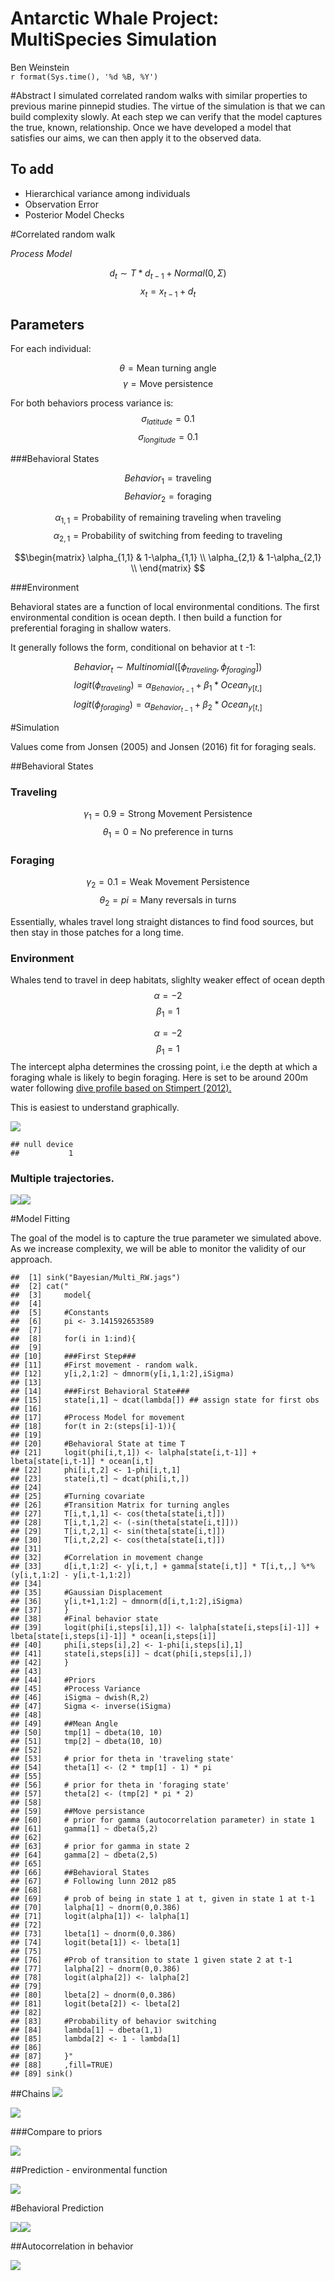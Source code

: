 # Antarctic Whale Project: MultiSpecies Simulation
Ben Weinstein  
`r format(Sys.time(), '%d %B, %Y')`  





#Abstract
I simulated correlated random walks with similar properties to previous marine pinnepid studies. The virtue of the simulation is that we can build complexity slowly. At each step we can verify that the model captures the true, known, relationship. Once we have developed a model that satisfies our aims, we can then apply it to the observed data.

## To add
* Hierarchical variance among individuals
* Observation Error
* Posterior Model Checks

#Correlated random walk

*Process Model*

$$ d_{t} \sim T*d_{t-1} + Normal(0,\Sigma)$$
$$ x_t = x_{t-1} + d_{t} $$

## Parameters

For each individual:

$$\theta = \text{Mean turning angle}$$
$$\gamma = \text{Move persistence} $$

For both behaviors process variance is:
$$ \sigma_{latitude} = 0.1$$
$$ \sigma_{longitude} = 0.1$$

###Behavioral States

$$ Behavior_1 = \text{traveling}$$
$$ Behavior_2 = \text{foraging}$$

$$ \alpha_{1,1} = \text{Probability of remaining traveling when traveling}$$
$$\alpha_{2,1} = \text{Probability of switching from feeding to traveling}$$

$$\begin{matrix}
  \alpha_{1,1} & 1-\alpha_{1,1} \\
  \alpha_{2,1} & 1-\alpha_{2,1} \\
\end{matrix}
$$

###Environment

Behavioral states are a function of local environmental conditions. The first environmental condition is ocean depth. I then build a function for preferential foraging in shallow waters.

It generally follows the form, conditional on behavior at t -1:

$$Behavior_t \sim Multinomial([\phi_{traveling},\phi_{foraging}])$$
$$logit(\phi_{traveling}) = \alpha_{Behavior_{t-1}} + \beta_1 * Ocean_{y[t,]}$$
$$logit(\phi_{foraging}) = \alpha_{Behavior_{t-1}} + \beta_2 * Ocean_{y[t,]}$$




#Simulation

Values come from Jonsen (2005) and Jonsen (2016) fit for foraging seals.

##Behavioral States
### Traveling
$$\gamma_1 = 0.9 = \text{Strong Movement Persistence}$$
$$\theta_1 = 0 = \text{No preference in turns}$$

### Foraging
$$\gamma_2 = 0.1 = \text{Weak Movement Persistence}$$
$$\theta_2 = pi = \text{Many reversals in turns}$$

Essentially, whales travel long straight distances to find food sources, but then stay in those patches for a long time. 

### Environment
Whales tend to travel in deep habitats, slighlty weaker effect of ocean depth
$$\alpha = -2$$
$$\beta_1=1$$

$$\alpha = -2$$
$$\beta_1=1$$
The intercept alpha determines the crossing point, i.e the depth at which a foraging whale is likely to begin foraging. Here is set to be around 200m water following 
[dive profile based on Stimpert (2012).](http://journals.plos.org/plosone/article?id=10.1371/journal.pone.0051214)

This is easiest to understand graphically.



![](MultiSpeciesHMM_files/figure-html/unnamed-chunk-5-1.png)<!-- -->

```
## null device 
##           1
```

### Multiple trajectories.
![](MultiSpeciesHMM_files/figure-html/unnamed-chunk-6-1.png)<!-- -->![](MultiSpeciesHMM_files/figure-html/unnamed-chunk-6-2.png)<!-- -->

#Model Fitting

The goal of the model is to capture the true parameter we simulated above. As we increase complexity, we will be able to monitor the validity of our approach.


```
##  [1] sink("Bayesian/Multi_RW.jags")                                                                              
##  [2] cat("                                                                                                       
##  [3]     model{                                                                                                  
##  [4]                                                                                                             
##  [5]     #Constants                                                                                              
##  [6]     pi <- 3.141592653589                                                                                    
##  [7]                                                                                                             
##  [8]     for(i in 1:ind){                                                                                        
##  [9]                                                                                                             
## [10]     ###First Step###                                                                                        
## [11]     #First movement - random walk.                                                                          
## [12]     y[i,2,1:2] ~ dmnorm(y[i,1,1:2],iSigma)                                                                  
## [13]                                                                                                             
## [14]     ###First Behavioral State###                                                                            
## [15]     state[i,1] ~ dcat(lambda[]) ## assign state for first obs                                               
## [16]                                                                                                             
## [17]     #Process Model for movement                                                                             
## [18]     for(t in 2:(steps[i]-1)){                                                                               
## [19]                                                                                                             
## [20]     #Behavioral State at time T                                                                             
## [21]     logit(phi[i,t,1]) <- lalpha[state[i,t-1]] + lbeta[state[i,t-1]] * ocean[i,t]                            
## [22]     phi[i,t,2] <- 1-phi[i,t,1]                                                                              
## [23]     state[i,t] ~ dcat(phi[i,t,])                                                                            
## [24]                                                                                                             
## [25]     #Turning covariate                                                                                      
## [26]     #Transition Matrix for turning angles                                                                   
## [27]     T[i,t,1,1] <- cos(theta[state[i,t]])                                                                    
## [28]     T[i,t,1,2] <- (-sin(theta[state[i,t]]))                                                                 
## [29]     T[i,t,2,1] <- sin(theta[state[i,t]])                                                                    
## [30]     T[i,t,2,2] <- cos(theta[state[i,t]])                                                                    
## [31]                                                                                                             
## [32]     #Correlation in movement change                                                                         
## [33]     d[i,t,1:2] <- y[i,t,] + gamma[state[i,t]] * T[i,t,,] %*% (y[i,t,1:2] - y[i,t-1,1:2])                    
## [34]                                                                                                             
## [35]     #Gaussian Displacement                                                                                  
## [36]     y[i,t+1,1:2] ~ dmnorm(d[i,t,1:2],iSigma)                                                                
## [37]     }                                                                                                       
## [38]     #Final behavior state                                                                                   
## [39]     logit(phi[i,steps[i],1]) <- lalpha[state[i,steps[i]-1]] + lbeta[state[i,steps[i]-1]] * ocean[i,steps[i]]
## [40]     phi[i,steps[i],2] <- 1-phi[i,steps[i],1]                                                                
## [41]     state[i,steps[i]] ~ dcat(phi[i,steps[i],])                                                              
## [42]     }                                                                                                       
## [43]                                                                                                             
## [44]     #Priors                                                                                                 
## [45]     #Process Variance                                                                                       
## [46]     iSigma ~ dwish(R,2)                                                                                     
## [47]     Sigma <- inverse(iSigma)                                                                                
## [48]                                                                                                             
## [49]     ##Mean Angle                                                                                            
## [50]     tmp[1] ~ dbeta(10, 10)                                                                                  
## [51]     tmp[2] ~ dbeta(10, 10)                                                                                  
## [52]                                                                                                             
## [53]     # prior for theta in 'traveling state'                                                                  
## [54]     theta[1] <- (2 * tmp[1] - 1) * pi                                                                       
## [55]                                                                                                             
## [56]     # prior for theta in 'foraging state'                                                                   
## [57]     theta[2] <- (tmp[2] * pi * 2)                                                                           
## [58]                                                                                                             
## [59]     ##Move persistance                                                                                      
## [60]     # prior for gamma (autocorrelation parameter) in state 1                                                
## [61]     gamma[1] ~ dbeta(5,2)                                                                                   
## [62]                                                                                                             
## [63]     # prior for gamma in state 2                                                                            
## [64]     gamma[2] ~ dbeta(2,5)                                                                                   
## [65]                                                                                                             
## [66]     ##Behavioral States                                                                                     
## [67]     # Following lunn 2012 p85                                                                               
## [68]                                                                                                             
## [69]     # prob of being in state 1 at t, given in state 1 at t-1                                                
## [70]     lalpha[1] ~ dnorm(0,0.386)                                                                              
## [71]     logit(alpha[1]) <- lalpha[1]                                                                            
## [72]                                                                                                             
## [73]     lbeta[1] ~ dnorm(0,0.386)                                                                               
## [74]     logit(beta[1]) <- lbeta[1]                                                                              
## [75]                                                                                                             
## [76]     #Prob of transition to state 1 given state 2 at t-1                                                     
## [77]     lalpha[2] ~ dnorm(0,0.386)                                                                              
## [78]     logit(alpha[2]) <- lalpha[2]                                                                            
## [79]                                                                                                             
## [80]     lbeta[2] ~ dnorm(0,0.386)                                                                               
## [81]     logit(beta[2]) <- lbeta[2]                                                                              
## [82]                                                                                                             
## [83]     #Probability of behavior switching                                                                      
## [84]     lambda[1] ~ dbeta(1,1)                                                                                  
## [85]     lambda[2] <- 1 - lambda[1]                                                                              
## [86]                                                                                                             
## [87]     }"                                                                                                      
## [88]     ,fill=TRUE)                                                                                             
## [89] sink()
```

##Chains
![](MultiSpeciesHMM_files/figure-html/unnamed-chunk-8-1.png)<!-- -->

![](MultiSpeciesHMM_files/figure-html/unnamed-chunk-9-1.png)<!-- -->

###Compare to priors

![](MultiSpeciesHMM_files/figure-html/unnamed-chunk-10-1.png)<!-- -->

##Prediction - environmental function

![](MultiSpeciesHMM_files/figure-html/unnamed-chunk-11-1.png)<!-- -->

#Behavioral Prediction

![](MultiSpeciesHMM_files/figure-html/unnamed-chunk-12-1.png)<!-- -->![](MultiSpeciesHMM_files/figure-html/unnamed-chunk-12-2.png)<!-- -->

##Autocorrelation in behavior

![](MultiSpeciesHMM_files/figure-html/unnamed-chunk-13-1.png)<!-- -->


